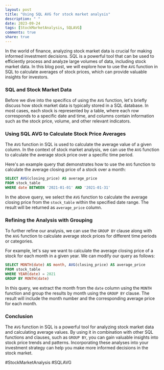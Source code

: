 ```yaml
---
layout: post
title: "Using SQL AVG for stock market analysis"
description: " "
date: 2023-09-24
tags: [StockMarketAnalysis, SQLAVG]
comments: true
share: true
---
```


In the world of finance, analyzing stock market data is crucial for making informed investment decisions. SQL is a powerful tool that can be used to efficiently process and analyze large volumes of data, including stock market data. In this blog post, we will explore how to use the `AVG` function in SQL to calculate averages of stock prices, which can provide valuable insights for investors.

### SQL and Stock Market Data

Before we dive into the specifics of using the `AVG` function, let's briefly discuss how stock market data is typically stored in a SQL database. In most cases, each stock is represented by a table, where each row corresponds to a specific date and time, and columns contain information such as the stock price, volume, and other relevant indicators.

### Using SQL AVG to Calculate Stock Price Averages

The `AVG` function in SQL is used to calculate the average value of a given column. In the context of stock market analysis, we can use the `AVG` function to calculate the average stock price over a specific time period.

Here's an example query that demonstrates how to use the `AVG` function to calculate the average closing price of a stock over a month:

```sql
SELECT AVG(closing_price) AS average_price
FROM stock_table
WHERE date BETWEEN '2021-01-01' AND '2021-01-31'
```

In the above query, we select the `AVG` function to calculate the average closing price from the `stock_table` within the specified date range. The result will be returned as `average_price` column.

### Refining the Analysis with Grouping

To further refine our analysis, we can use the `GROUP BY` clause along with the `AVG` function to calculate average stock prices for different time periods or categories.

For example, let's say we want to calculate the average closing price of a stock for each month in a given year. We can modify our query as follows:

```sql
SELECT MONTH(date) AS month, AVG(closing_price) AS average_price
FROM stock_table
WHERE YEAR(date) = 2021
GROUP BY MONTH(date)
```

In this query, we extract the month from the `date` column using the `MONTH` function and group the results by month using the `GROUP BY` clause. The result will include the month number and the corresponding average price for each month.

### Conclusion

The `AVG` function in SQL is a powerful tool for analyzing stock market data and calculating average values. By using it in combination with other SQL functions and clauses, such as `GROUP BY`, you can gain valuable insights into stock price trends and patterns. Incorporating these analyses into your investment strategy can help you make more informed decisions in the stock market.

#StockMarketAnalysis #SQLAVG